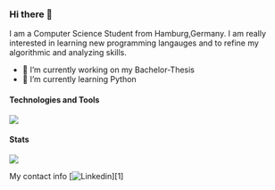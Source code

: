 ### Hi there 👋

I am a Computer Science Student from Hamburg,Germany.
I am really interested in learning new programming langauges and 
to refine my algorithmic and analyzing skills.
 
- 🔭 I’m currently working on my Bachelor-Thesis
- 🌱 I’m currently learning Python

#### Technologies and Tools

![](https://img.shields.io/badge/<WORD_ON_LEFT>-<WORD_ON_RIGHT>-informational?style=flat&logo=<LOGO_NAME>&logoColor=white&color=2bbc8a)

#### Stats

<img align="center" src="https://github-readme-stats.vercel.app/api/<CARD_TYPE>/?username=<USERNAME>&theme=<THEME_NAME>" />

My contact info [![Linkedin][1.2]][1]

[1.2]: https://raw.githubusercontent.com/MartinHeinz/MartinHeinz/master/linkedin-3-16.png (LinkedIn icon without padding)

[2]: https://www.linkedin.com/in/alexander-else-23772a134/
